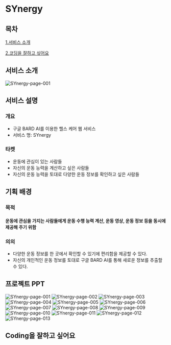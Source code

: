 # SYnergy

## 목차
[1.서비스 소개](#서비스-소개)


[2.코딩을 잘하고 싶어요](#coding을-잘하고-싶어요)


## 서비스 소개

![SYnergy-page-001](https://github.com/JustYarnSir17/Fitness_pjt/assets/122420033/cebe6547-428f-4a0f-a418-f869ee3f6d3f)

## 서비스 설명
### 개요
* 구글 BARD AI를 이용한 헬스 케어 웹 서비스
* 서비스 명: SYnergy
### 타켓
* 운동에 관심이 있는 사람들
* 자신의 운동 능력을 계산하고 싶은 사람들
* 자신의 운동 능력을 토대로 다양한 운동 정보를 확인하고 싶은 사람들
## 기획 배경
### 목적
#### 운동에 관심을 가지는 사람들에게 운동 수행 능력 계산, 운동 영상, 운동 정보 등을 동시에 제공해 주기 위함
### 의의
* 다양한 운동 정보를 한 곳에서 확인할 수 있기에 편리함을 제공할 수 있다.
* 자신의 개인적인 운동 정보를 토대로 구글 BARD AI를 통해 새로운 정보를 추출할 수 있다.

## 프로젝트 PPT
![SYnergy-page-001](https://github.com/JustYarnSir17/Fitness_pjt/assets/122420033/cebe6547-428f-4a0f-a418-f869ee3f6d3f)
![SYnergy-page-002](https://github.com/JustYarnSir17/Fitness_pjt/assets/122420033/83abfafa-83d7-4ca8-b969-13d1fca54fbd)
![SYnergy-page-003](https://github.com/JustYarnSir17/Fitness_pjt/assets/122420033/2bb053d1-ee34-444b-a2fa-e6b80a12dcda)
![SYnergy-page-004](https://github.com/JustYarnSir17/Fitness_pjt/assets/122420033/8b583beb-a092-4b53-b526-e410df3e66cc)
![SYnergy-page-005](https://github.com/JustYarnSir17/Fitness_pjt/assets/122420033/08402ddb-f31c-4d1e-839f-68860c89800e)
![SYnergy-page-006](https://github.com/JustYarnSir17/Fitness_pjt/assets/122420033/d20c32b2-787b-467d-96dc-336abdee94c8)
![SYnergy-page-007](https://github.com/JustYarnSir17/Fitness_pjt/assets/122420033/4d6b1518-d662-4c05-ab15-7882f043db03)
![SYnergy-page-008](https://github.com/JustYarnSir17/Fitness_pjt/assets/122420033/c7d1f5f8-03e4-4239-af43-f860323989a5)
![SYnergy-page-009](https://github.com/JustYarnSir17/Fitness_pjt/assets/122420033/89a3031b-8faa-4075-b350-bf328aa24a02)
![SYnergy-page-010](https://github.com/JustYarnSir17/Fitness_pjt/assets/122420033/b932863a-364b-4427-b923-26feb62c0241)
![SYnergy-page-011](https://github.com/JustYarnSir17/Fitness_pjt/assets/122420033/627ca3be-de2b-4acb-98e2-6e3a87161a7c)
![SYnergy-page-012](https://github.com/JustYarnSir17/Fitness_pjt/assets/122420033/7e17fc6f-b3cb-4cd1-8561-99767ff3ee81)
![SYnergy-page-013](https://github.com/JustYarnSir17/Fitness_pjt/assets/122420033/689f3a0c-183d-4c79-b3e8-089df24a411a)

## Coding을 잘하고 싶어요
